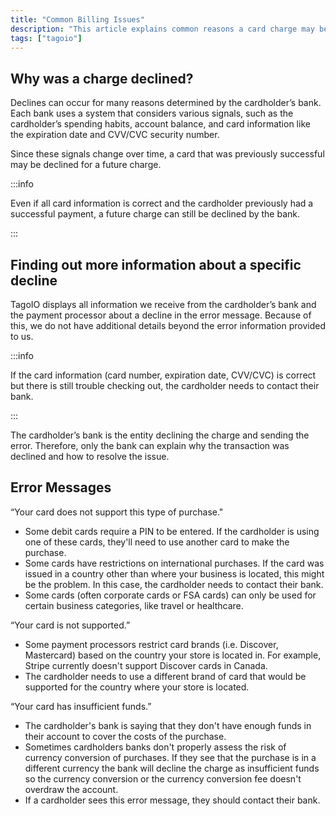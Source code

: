 ```yaml
---
title: "Common Billing Issues"
description: "This article explains common reasons a card charge may be declined and how to find more information about a specific decline, including what TagoIO can and cannot determine from the error information."
tags: ["tagoio"]
---
```

## Why was a charge declined?

Declines can occur for many reasons determined by the cardholder’s bank. Each bank uses a system that considers various signals, such as the cardholder’s spending habits, account balance, and card information like the expiration date and CVV/CVC security number.

Since these signals change over time, a card that was previously successful may be declined for a future charge.

:::info

Even if all card information is correct and the cardholder previously had a successful payment, a future charge can still be declined by the bank.

:::

## Finding out more information about a specific decline

TagoIO displays all information we receive from the cardholder’s bank and the payment processor about a decline in the error message. Because of this, we do not have additional details beyond the error information provided to us.

:::info

If the card information (card number, expiration date, CVV/CVC) is correct but there is still trouble checking out, the cardholder needs to contact their bank.

:::

The cardholder’s bank is the entity declining the charge and sending the error. Therefore, only the bank can explain why the transaction was declined and how to resolve the issue.

## Error Messages

“Your card does not support this type of purchase."

- Some debit cards require a PIN to be entered. If the cardholder is using one of these cards, they'll need to use another card to make the purchase.
- Some cards have restrictions on international purchases. If the card was issued in a country other than where your business is located, this might be the problem. In this case, the cardholder needs to contact their bank.
- Some cards (often corporate cards or FSA cards) can only be used for certain business categories, like travel or healthcare.

“Your card is not supported.”

- Some payment processors restrict card brands (i.e. Discover, Mastercard) based on the country your store is located in. For example, Stripe currently doesn't support Discover cards in Canada.
- The cardholder needs to use a different brand of card that would be supported for the country where your store is located.

“Your card has insufficient funds.”

- The cardholder's bank is saying that they don't have enough funds in their account to cover the costs of the purchase.
- Sometimes cardholders banks don't properly assess the risk of currency conversion of purchases. If they see that the purchase is in a different currency the bank will decline the charge as insufficient funds so the currency conversion or the currency conversion fee doesn't overdraw the account.
- If a cardholder sees this error message, they should contact their bank.